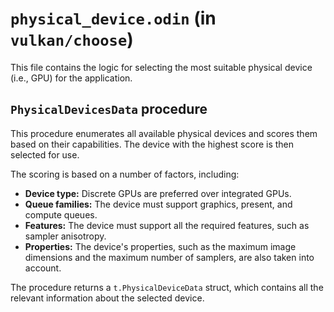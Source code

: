 # `physical_device.odin` (in `vulkan/choose`)

This file contains the logic for selecting the most suitable physical device (i.e., GPU) for the application.

## `PhysicalDevicesData` procedure

This procedure enumerates all available physical devices and scores them based on their capabilities. The device with the highest score is then selected for use.

The scoring is based on a number of factors, including:

-   **Device type:** Discrete GPUs are preferred over integrated GPUs.
-   **Queue families:** The device must support graphics, present, and compute queues.
-   **Features:** The device must support all the required features, such as sampler anisotropy.
-   **Properties:** The device's properties, such as the maximum image dimensions and the maximum number of samplers, are also taken into account.

The procedure returns a `t.PhysicalDeviceData` struct, which contains all the relevant information about the selected device.
